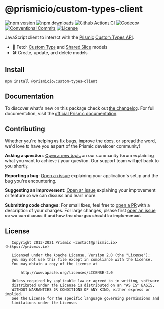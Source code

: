 # @prismicio/custom-types-client

[![npm version][npm-version-src]][npm-version-href]
[![npm downloads][npm-downloads-src]][npm-downloads-href]
[![Github Actions CI][github-actions-ci-src]][github-actions-ci-href]
[![Codecov][codecov-src]][codecov-href]
[![Conventional Commits][conventional-commits-src]][conventional-commits-href]
[![License][license-src]][license-href]

JavaScript client to interact with the [Prismic][prismic] [Custom Types API][prismic-docs-custom-types-api].

- 🎣 Fetch [Custom Type][prismic-docs-custom-types] and [Shared Slice][prismic-docs-shared-slices] models
- 🛠 Create, update, and delete models

## Install

```bash
npm install @prismicio/custom-types-client
```

## Documentation

To discover what's new on this package check out [the changelog][changelog]. For full documentation, visit the [official Prismic documentation][prismic-docs].

## Contributing

Whether you're helping us fix bugs, improve the docs, or spread the word, we'd love to have you as part of the Prismic developer community!

**Asking a question**: [Open a new topic][forum-question] on our community forum explaining what you want to achieve / your question. Our support team will get back to you shortly.

**Reporting a bug**: [Open an issue][repo-bug-report] explaining your application's setup and the bug you're encountering.

**Suggesting an improvement**: [Open an issue][repo-feature-request] explaining your improvement or feature so we can discuss and learn more.

**Submitting code changes**: For small fixes, feel free to [open a PR][repo-pull-requests] with a description of your changes. For large changes, please first [open an issue][repo-feature-request] so we can discuss if and how the changes should be implemented.

## License

```
   Copyright 2013-2021 Prismic <contact@prismic.io> (https://prismic.io)

   Licensed under the Apache License, Version 2.0 (the "License");
   you may not use this file except in compliance with the License.
   You may obtain a copy of the License at

       http://www.apache.org/licenses/LICENSE-2.0

   Unless required by applicable law or agreed to in writing, software
   distributed under the License is distributed on an "AS IS" BASIS,
   WITHOUT WARRANTIES OR CONDITIONS OF ANY KIND, either express or implied.
   See the License for the specific language governing permissions and
   limitations under the License.
```

<!-- Links -->

[prismic]: https://prismic.io

<!-- TODO: Replace link with a more useful one if available -->

[prismic-docs]: https://prismic.io/docs
[prismic-docs-custom-types-api]: https://prismic.io/docs/technologies/custom-types-api
[prismic-docs-custom-types]: https://prismic.io/docs/core-concepts/custom-types
[prismic-docs-shared-slices]: https://prismic.io/docs/core-concepts/reusing-slices#shared-slices
[changelog]: /CHANGELOG.md

<!-- TODO: Replace link with a more useful one if available -->

[forum-question]: https://community.prismic.io
[repo-bug-report]: https://github.com/prismicio/prismic-custom-types-client/issues/new?assignees=&labels=bug&template=bug_report.md&title=
[repo-feature-request]: https://github.com/prismicio/prismic-custom-types-client/issues/new?assignees=&labels=enhancement&template=feature_request.md&title=
[repo-pull-requests]: https://github.com/prismicio/prismic-custom-types-client/pulls

<!-- Badges -->

[npm-version-src]: https://img.shields.io/npm/v/@prismicio/custom-types-client/latest.svg
[npm-version-href]: https://npmjs.com/package/@prismicio/custom-types-client
[npm-downloads-src]: https://img.shields.io/npm/dm/@prismicio/custom-types-client.svg
[npm-downloads-href]: https://npmjs.com/package/@prismicio/custom-types-client
[github-actions-ci-src]: https://github.com/prismicio/prismic-custom-types-client/workflows/ci/badge.svg
[github-actions-ci-href]: https://github.com/prismicio/prismic-custom-types-client/actions?query=workflow%3Aci
[codecov-src]: https://img.shields.io/codecov/c/github/prismicio/prismic-custom-types-client.svg
[codecov-href]: https://codecov.io/gh/prismicio/prismic-custom-types-client
[conventional-commits-src]: https://img.shields.io/badge/Conventional%20Commits-1.0.0-yellow.svg
[conventional-commits-href]: https://conventionalcommits.org
[license-src]: https://img.shields.io/npm/l/@prismicio/custom-types-client.svg
[license-href]: https://npmjs.com/package/@prismicio/custom-types-client
